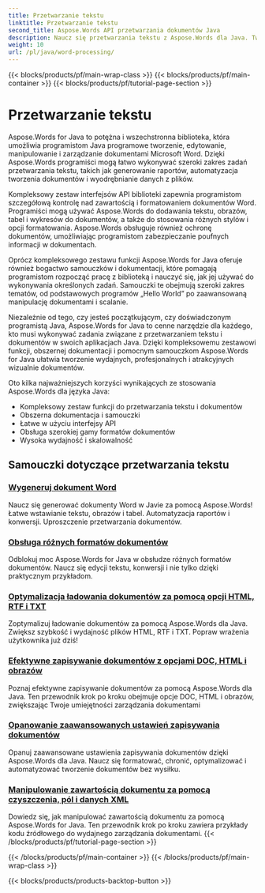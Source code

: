 ```yaml
---
title: Przetwarzanie tekstu
linktitle: Przetwarzanie tekstu
second_title: Aspose.Words API przetwarzania dokumentów Java
description: Naucz się przetwarzania tekstu z Aspose.Words dla Java. Twórz, edytuj i manipuluj dokumentami programowo. Popraw swoje umiejętności przetwarzania dokumentów już dziś.
weight: 10
url: /pl/java/word-processing/
---
```


{{< blocks/products/pf/main-wrap-class >}}
{{< blocks/products/pf/main-container >}}
{{< blocks/products/pf/tutorial-page-section >}}

# Przetwarzanie tekstu


Aspose.Words for Java to potężna i wszechstronna biblioteka, która umożliwia programistom Java programowe tworzenie, edytowanie, manipulowanie i zarządzanie dokumentami Microsoft Word. Dzięki Aspose.Words programiści mogą łatwo wykonywać szeroki zakres zadań przetwarzania tekstu, takich jak generowanie raportów, automatyzacja tworzenia dokumentów i wyodrębnianie danych z plików.

Kompleksowy zestaw interfejsów API biblioteki zapewnia programistom szczegółową kontrolę nad zawartością i formatowaniem dokumentów Word. Programiści mogą używać Aspose.Words do dodawania tekstu, obrazów, tabel i wykresów do dokumentów, a także do stosowania różnych stylów i opcji formatowania. Aspose.Words obsługuje również ochronę dokumentów, umożliwiając programistom zabezpieczanie poufnych informacji w dokumentach.

Oprócz kompleksowego zestawu funkcji Aspose.Words for Java oferuje również bogactwo samouczków i dokumentacji, które pomagają programistom rozpocząć pracę z biblioteką i nauczyć się, jak jej używać do wykonywania określonych zadań. Samouczki te obejmują szeroki zakres tematów, od podstawowych programów „Hello World” po zaawansowaną manipulację dokumentami i scalanie.

Niezależnie od tego, czy jesteś początkującym, czy doświadczonym programistą Java, Aspose.Words for Java to cenne narzędzie dla każdego, kto musi wykonywać zadania związane z przetwarzaniem tekstu i dokumentów w swoich aplikacjach Java. Dzięki kompleksowemu zestawowi funkcji, obszernej dokumentacji i pomocnym samouczkom Aspose.Words for Java ułatwia tworzenie wydajnych, profesjonalnych i atrakcyjnych wizualnie dokumentów.

Oto kilka najważniejszych korzyści wynikających ze stosowania Aspose.Words dla języka Java:

* Kompleksowy zestaw funkcji do przetwarzania tekstu i dokumentów
* Obszerna dokumentacja i samouczki
* Łatwe w użyciu interfejsy API
* Obsługa szerokiej gamy formatów dokumentów
* Wysoka wydajność i skalowalność

## Samouczki dotyczące przetwarzania tekstu

### [Wygeneruj dokument Word](./generate-word-document/)

Naucz się generować dokumenty Word w Javie za pomocą Aspose.Words! Łatwe wstawianie tekstu, obrazów i tabel. Automatyzacja raportów i konwersji. Uproszczenie przetwarzania dokumentów.
### [Obsługa różnych formatów dokumentów](./handling-different-document-formats/)
Odblokuj moc Aspose.Words for Java w obsłudze różnych formatów dokumentów. Naucz się edycji tekstu, konwersji i nie tylko dzięki praktycznym przykładom.
### [Optymalizacja ładowania dokumentów za pomocą opcji HTML, RTF i TXT](./optimizing-document-loading-options/)
Zoptymalizuj ładowanie dokumentów za pomocą Aspose.Words dla Java. Zwiększ szybkość i wydajność plików HTML, RTF i TXT. Popraw wrażenia użytkownika już dziś!
### [Efektywne zapisywanie dokumentów z opcjami DOC, HTML i obrazów](./efficient-document-saving-options/)
Poznaj efektywne zapisywanie dokumentów za pomocą Aspose.Words dla Java. Ten przewodnik krok po kroku obejmuje opcje DOC, HTML i obrazów, zwiększając Twoje umiejętności zarządzania dokumentami
### [Opanowanie zaawansowanych ustawień zapisywania dokumentów](./mastering-advanced-save-settings/)
Opanuj zaawansowane ustawienia zapisywania dokumentów dzięki Aspose.Words dla Java. Naucz się formatować, chronić, optymalizować i automatyzować tworzenie dokumentów bez wysiłku.
### [Manipulowanie zawartością dokumentu za pomocą czyszczenia, pól i danych XML](./manipulating-document-content/)
Dowiedz się, jak manipulować zawartością dokumentu za pomocą Aspose.Words for Java. Ten przewodnik krok po kroku zawiera przykłady kodu źródłowego do wydajnego zarządzania dokumentami.
{{< /blocks/products/pf/tutorial-page-section >}}

{{< /blocks/products/pf/main-container >}}
{{< /blocks/products/pf/main-wrap-class >}}

{{< blocks/products/products-backtop-button >}}
